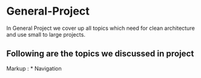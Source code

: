 # General-Project
In General Project we cover up all topics which need for clean architecture and use small to large projects.

## Following are the topics we discussed in project
Markup : * Navigation


